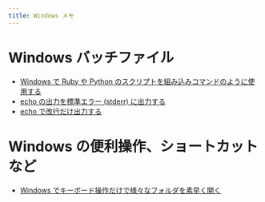 ```yaml
---
title: Windows メモ
---
```


Windows バッチファイル
====

* [Windows で Ruby や Python のスクリプトを組み込みコマンドのように使用する](run-script-as-command.html)
* [echo の出力を標準エラー (stderr) に出力する](echo-to-stderr.html)
* [echo で改行だけ出力する](echo-newline.html)

Windows の便利操作、ショートカットなど
====
* [Windows でキーボード操作だけで様々なフォルダを素早く開く](open-dir-by-keyboard.html)

